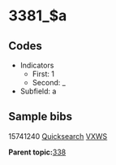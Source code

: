 # 3381\_$a

## Codes

-   Indicators
    -   First: 1
    -   Second: \_
-   Subfield: a

## Sample bibs

15741240 [Quicksearch](https://search.library.yale.edu/catalog/15741240) [VXWS](http://prodorbis.library.yale.edu:7014/vxws/GetHoldingsService?bibId=15741240)

**Parent topic:**[338](../../tags/338/338.md)

